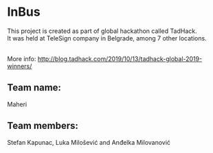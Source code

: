 # InBus 

This project is created as part of global hackathon called TadHack.   
It was held at TeleSign company in Belgrade, among 7 other locations. <br /><br />  

More info: http://blog.tadhack.com/2019/10/13/tadhack-global-2019-winners/  

## Team name:   
Maheri <br /> 
## Team members:  
Stefan Kapunac, Luka Milošević and Anđelka Milovanović <br />
